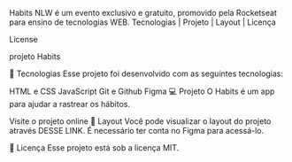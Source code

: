 Habits
NLW é um evento exclusivo e gratuito, promovido pela Rocketseat para ensino de tecnologias WEB.
Tecnologias   |    Projeto   |    Layout   |    Licença

License


projeto Habits

🚀 Tecnologias
Esse projeto foi desenvolvido com as seguintes tecnologias:

HTML e CSS
JavaScript
Git e Github
Figma
💻 Projeto
O Habits é um app para ajudar a rastrear os hábitos.

Visite o projeto online
🔖 Layout
Você pode visualizar o layout do projeto através DESSE LINK. É necessário ter conta no Figma para acessá-lo.

📝 Licença
Esse projeto está sob a licença MIT.
